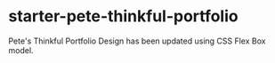 # starter-pete-thinkful-portfolio

Pete's Thinkful Portfolio Design has been updated using CSS Flex Box model.
